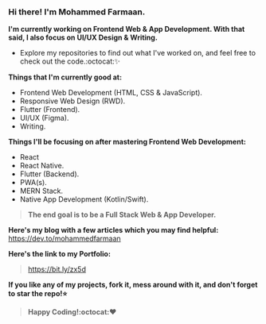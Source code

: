 ### Hi there! I'm Mohammed Farmaan.

**I'm currently working on Frontend Web & App Development. With that said, I also focus on UI/UX Design & Writing.**

* Explore my repositories to find out what I've worked on, and feel free to check out the code.:octocat::sparkles:

**Things that I'm currently good at:**
* Frontend Web Development (HTML, CSS & JavaScript).
* Responsive Web Design (RWD).
* Flutter (Frontend).
* UI/UX (Figma).
* Writing.

**Things I'll be focusing on after mastering Frontend Web Development:**
* React
* React Native.
* Flutter (Backend).
* PWA(s).
* MERN Stack.
* Native App Development (Kotlin/Swift).

>**The end goal is to be a Full Stack Web & App Developer.**

**Here's my blog with a few articles which you may find helpful:**
https://dev.to/mohammedfarmaan

**Here's the link to my Portfolio:** 
>https://bit.ly/zx5d

**If you like any of my projects, fork it, mess around with it, and don't forget to star the repo!:star:**
>**Happy Coding!:octocat::heart:**
